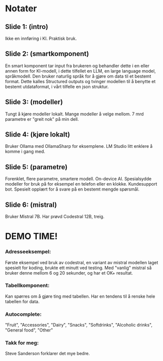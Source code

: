# Notater

## Slide 1: (intro)
Ikke en innføring i KI. Praktisk bruk.

## Slide 2: (smartkomponent)
En smart komponent tar input fra brukeren og behandler dette i en eller annen form for KI-modell, i dette tilfellet en LLM, en large language model, språkmodell. Den bruker naturlig språk for å gjøre om data til et bestemt format. Dette kalles Structured outputs og tvinger modellen til å benytte et bestemt utdataformat, i vårt tilfelle en json struktur.

## Slide 3: (modeller)
Tungt å kjøre modeller lokalt. Mange modeller å velge mellom. 7 mrd parametre er "greit nok" på min dell.

## Slide 4: (kjøre lokalt)
Bruker Ollama med OllamaSharp for eksemplene.
LM Studio litt enklere å komme i gang med.

## Slide 5: (parametre)
Forenklet, flere parametre, smartere modell.
On-device AI. Spesialsydde modeller for bruk på for eksempel en telefon eller en klokke.
Kundesupport bot. Spesielt opplært for å svare på en bestemt mengde spørsmål.

## Slide 6: (mistral)
Bruker Mistral 7B.
Har prøvd Codestral 12B, treig.

# DEMO TIME!

### Adresseeksempel:
Første eksempel ved bruk av codestral, en variant av mistral modellen laget spesielt for koding, brukte ett minutt ved testing.
Med "vanlig" mistral så bruker denne mellom 6 og 20 sekunder, og har et OK+ resultat.

### Tabellkomponent:
Kan spørres om å gjøre ting med tabellen. Har en tendens til å renske hele tabellen for data.

### Autocomplete:
"Fruit", "Accessories", "Dairy", "Snacks", "Softdrinks", "Alcoholic drinks", "General food", "Other"

### Takk for meg:
Steve Sanderson forklarer det mye bedre. 
